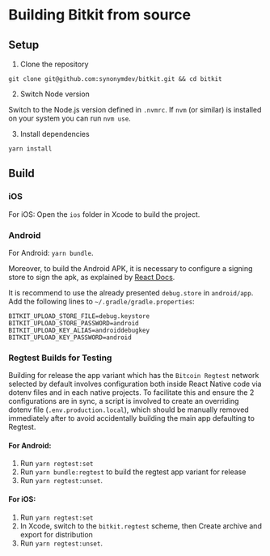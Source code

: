 # Building Bitkit from source

## Setup

1. Clone the repository

```shell
git clone git@github.com:synonymdev/bitkit.git && cd bitkit
```

2. Switch Node version

Switch to the Node.js version defined in `.nvmrc`. If `nvm` (or similar) is installed on your system you can run `nvm use`.

3. Install dependencies

```shell
yarn install
```

## Build

### iOS

For iOS: Open the `ios` folder in Xcode to build the project.

### Android

For Android: `yarn bundle`.

Moreover, to build the Android APK, it is necessary to configure a signing store to sign
the apk, as explained by [React Docs](https://reactnative.dev/docs/signed-apk-android).

It is recommend to use the already presented `debug.store` in `android/app`.
Add the following lines to `~/.gradle/gradle.properties`:

```shell
BITKIT_UPLOAD_STORE_FILE=debug.keystore
BITKIT_UPLOAD_STORE_PASSWORD=android
BITKIT_UPLOAD_KEY_ALIAS=androiddebugkey
BITKIT_UPLOAD_KEY_PASSWORD=android
```

### Regtest Builds for Testing

Building for release the app variant which has the `Bitcoin Regtest` network selected by default
involves configuration both inside React Native code via dotenv files and in each native projects.
To facilitate this and ensure the 2 configurations are in sync, a script is involved to create
an overriding dotenv file (`.env.production.local`), which should be manually removed immediately after
to avoid accidentally building the main app defaulting to Regtest.

#### For Android:

1. Run `yarn regtest:set`
2. Run `yarn bundle:regtest` to build the regtest app variant for release
3. Run `yarn regtest:unset`.

#### For iOS:

1. Run `yarn regtest:set`
2. In Xcode, switch to the `bitkit.regtest` scheme, then Create archive and export for distribution
3. Run `yarn regtest:unset`.
